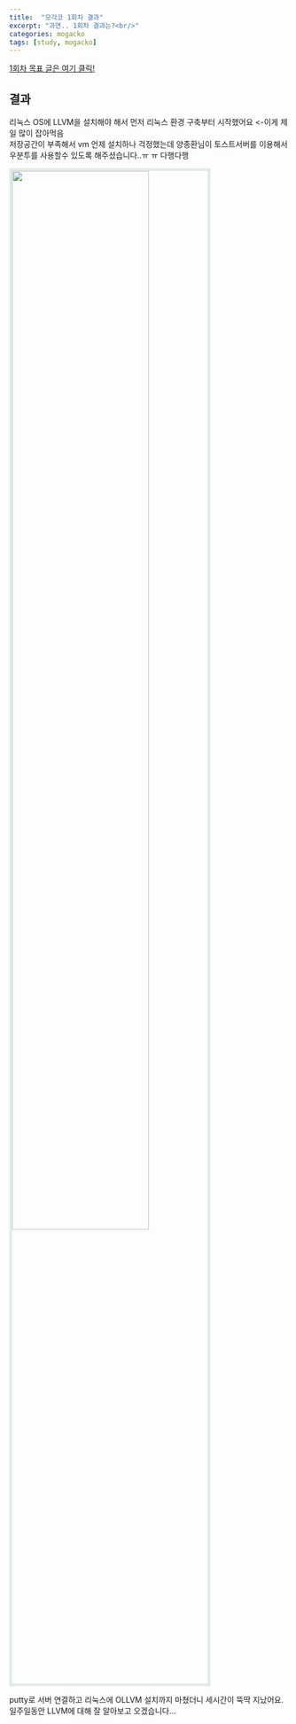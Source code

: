 ```yaml
---
title:  "모각코 1회차 결과"
excerpt: "과연.. 1회차 결과는?<br/>"
categories: mogacko
tags: [study, mogacko]
--- 
```

[1회차 목표 글은 여기 클릭!](https://realcrystal.github.io/mogacko/2020/07/01/mgk_01_a.html)  
## 결과  
리눅스 OS에 LLVM을 설치해야 해서 먼저 리눅스 환경 구축부터 시작했어요 <-이게 제일 많이 잡아먹음  
저장공간이 부족해서 vm 언제 설치하나 걱정했는데 양종환님이 토스트서버를 이용해서 우분투를 사용할수 있도록 해주셨습니다..ㅠ ㅠ 다행다행  
  
   
<img src="https://user-images.githubusercontent.com/26894351/86226272-61fb4f80-bbc6-11ea-8ca6-cdf1cd6e13bb.JPG" style="width: 70%; height: auto; border: 5px solid #e0ebeb;">  
  
putty로 서버 연결하고 리눅스에 OLLVM 설치까지 마쳤더니 세시간이 뚝딱 지났어요.
일주일동안 LLVM에 대해 잘 알아보고 오겠습니다...
